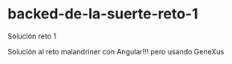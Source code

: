 # backed-de-la-suerte-reto-1
Solución reto 1

Solución al reto malandriner con Angular!!! pero usando GeneXus
